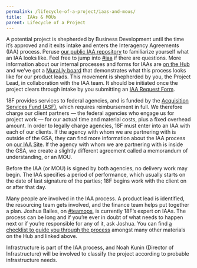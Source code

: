 ```yaml
---
permalink: /lifecycle-of-a-project/iaas-and-mous/
title:  IAAs & MOUs
parent: Lifecycle of a Project
---
```

A potential project is shepherded by Business Development until the time it’s approved and it exits intake and enters the Interagency Agreements (IAA) process. Peruse [our public IAA repository](https://pages.18f.gov/agreements-public/) to familiarize yourself what an IAA looks like. Feel free to jump into [#iaa](https://18f.slack.com/messages/iaa/) if there are questions. More information about our internal processes and forms for IAAs are [on the Hub](https://hub.18f.gov/team-ops/resources/iaa/) and we’ve got a [Mural.ly board](http://mur.al/YEAoProA) that demonstrates what this process looks like for our product leads. This movement is shepherded by you, the Project Lead, in collaboration with the IAA team. It should be initiated once the project clears through intake by you submitting an [IAA Request Form](https://docs.google.com/a/gsa.gov/forms/d/13--i0fRhgSgP9sRVkn7RvPN0Lrbwvg4cpMOctN3Ygrc/viewform). 

18F provides services to federal agencies, and is funded by the [Acquisition Services Fund (ASF)](http://www.gsa.gov/portal/content/150047), which requires reimbursement in full. We therefore charge our client partners — the federal agencies who engage us for project work — for our actual time and material costs, plus a fixed overhead amount. In order to legally charge agencies, 18F must enter into an IAA with each of our clients. If the agency with whom we are partnering with is outside of the GSA, they can find more information about the IAA process on [our IAA Site](https://pages.18f.gov/iaa-forms/). If the agency with whom we are partnering with is inside the GSA, we create a slightly different agreement called a memorandum of understanding, or an MOU. 

Before the IAA (or MOU) is signed by both agencies, no delivery work may begin. The IAA specifies a period of performance, which usually starts on the date of last signature of the parties; 18F begins work with the client on or after that day. 

Many people are involved in the IAA process. A product lead is identified, the resourcing team gets involved, and the finance team helps put together a plan. Joshua Bailes, on [#teamops](https://18f.slack.com/messages/teamops), is currently 18F’s expert on IAAs. The process can be long and if you’re ever in doubt of what needs to happen next or if you’re responsible for any of it, ask Joshua. You can find [a checklist to guide you through the process](https://hub.18f.gov/team-ops/resources/iaa/project-lead-checklist/) amongst many other materials on the Hub and linked above. 

Infrastructure is part of the IAA process, and Noah Kunin (Director of Infrastructure) will be involved to classify the project according to probable infrastructure needs.
